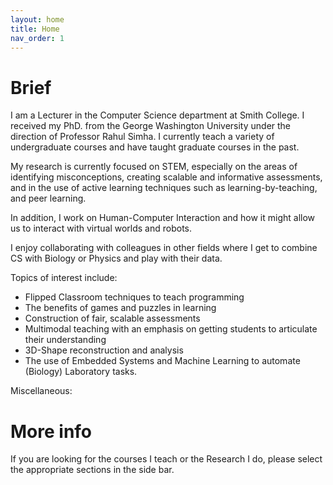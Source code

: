 ```yaml
---
layout: home
title: Home
nav_order: 1
---
```


# Brief

I am a Lecturer in the Computer Science department at Smith College. I received my PhD. from the George Washington University under the direction of Professor Rahul Simha. I currently teach a variety of undergraduate courses and have taught graduate courses in the past.

My research is currently focused on STEM, especially on the areas of identifying misconceptions, creating scalable and informative assessments, and in the use of active learning techniques such as learning-by-teaching, and peer learning.

In addition, I work on Human-Computer Interaction and how it might allow us to interact with virtual worlds and robots.

I enjoy collaborating with colleagues in other fields where I get to combine CS with Biology or Physics and play with their data.

Topics of interest include:

*   Flipped Classroom techniques to teach programming
*   The benefits of games and puzzles in learning
*   Construction of fair, scalable assessments
*   Multimodal teaching with an emphasis on getting students to articulate their understanding
*   3D-Shape reconstruction and analysis
*   The use of Embedded Systems and Machine Learning to automate (Biology) Laboratory tasks.

Miscellaneous:

# More info

If you are looking for the courses I teach or the Research I do, please select the appropriate sections in the side bar.

<!-- 
### Extra below

This is a *bare-minimum* template to create a Jekyll site that uses the [Just the Docs] theme. You can easily set the created site to be published on [GitHub Pages] – the [README] file explains how to do that, along with other details.

If [Jekyll] is installed on your computer, you can also build and preview the created site *locally*. This lets you test changes before committing them, and avoids waiting for GitHub Pages.[^1] And you will be able to deploy your local build to a different platform than GitHub Pages.

More specifically, the created site:

- uses a gem-based approach, i.e. uses a `Gemfile` and loads the `just-the-docs` gem
- uses the [GitHub Pages / Actions workflow] to build and publish the site on GitHub Pages

Other than that, you're free to customize sites that you create with this template, however you like. You can easily change the versions of `just-the-docs` and Jekyll it uses, as well as adding further plugins.

[Browse our documentation][Just the Docs] to learn more about how to use this theme.

To get started with creating a site, just click "[use this template]"!

----

[^1]: [It can take up to 10 minutes for changes to your site to publish after you push the changes to GitHub](https://docs.github.com/en/pages/setting-up-a-github-pages-site-with-jekyll/creating-a-github-pages-site-with-jekyll#creating-your-site).

[Just the Docs]: https://just-the-docs.github.io/just-the-docs/
[GitHub Pages]: https://docs.github.com/en/pages
[README]: https://github.com/just-the-docs/just-the-docs-template/blob/main/README.md
[Jekyll]: https://jekyllrb.com
[GitHub Pages / Actions workflow]: https://github.blog/changelog/2022-07-27-github-pages-custom-github-actions-workflows-beta/
[use this template]: https://github.com/just-the-docs/just-the-docs-template/generate
 -->
